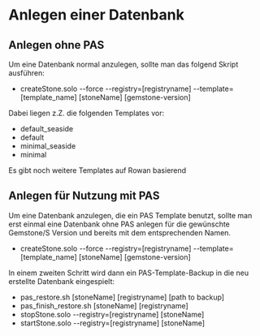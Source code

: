 # Anlegen einer Datenbank

## Anlegen ohne PAS
Um eine Datenbank normal anzulegen, sollte man das folgend Skript ausführen:

- createStone.solo --force --registry=[registryname] --template=[template_name] [stoneName] [gemstone-version]

Dabei liegen z.Z. die folgenden Templates vor:

- default_seaside
- default
- minimal_seaside
- minimal

Es gibt noch weitere Templates auf Rowan basierend

## Anlegen für Nutzung mit PAS
Um eine Datenbank anzulegen, die ein PAS Template benutzt, sollte man erst einmal eine Datenbank ohne PAS anlegen für die gewünschte Gemstone/S Version und bereits mit dem entsprechenden Namen.

- createStone.solo --force --registry=[registryname] --template=[template_name] [stoneName] [gemstone-version]

In einem zweiten Schritt wird dann ein PAS-Template-Backup in die neu erstellte Datenbank eingespielt:

- pas_restore.sh [stoneName] [registryname] [path to backup]
- pas_finish_restore.sh [stoneName] [registryname]
- stopStone.solo --registry=[registryname] [stoneName]
- startStone.solo --registry=[registryname] [stoneName]


